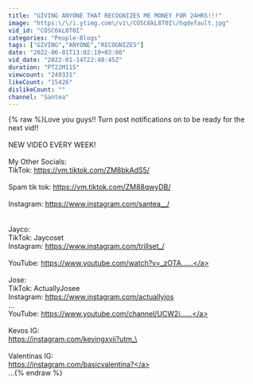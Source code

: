 ```yaml
---
title: "GIVING ANYONE THAT RECOGNIZES ME MONEY FOR 24HRS!!!"
image: "https:\/\/i.ytimg.com\/vi\/COSC6kL8T0I\/hqdefault.jpg"
vid_id: "COSC6kL8T0I"
categories: "People-Blogs"
tags: ["GIVING","ANYONE","RECOGNIZES"]
date: "2022-06-01T13:02:19+03:00"
vid_date: "2022-01-14T22:48:45Z"
duration: "PT22M11S"
viewcount: "249331"
likeCount: "15426"
dislikeCount: ""
channel: "Santea"
---
```

{% raw %}Love you guys!! Turn post notifications on to be ready for the next vid!!<br /><br />NEW VIDEO EVERY WEEK!<br /><br />My Other Socials:<br />TikTok: <a rel="nofollow" target="blank" href="https://vm.tiktok.com/ZM8bkAdS5/">https://vm.tiktok.com/ZM8bkAdS5/</a><br /><br />Spam tik tok: <a rel="nofollow" target="blank" href="https://vm.tiktok.com/ZM88qwyDB/">https://vm.tiktok.com/ZM88qwyDB/</a><br /><br />Instagram: <a rel="nofollow" target="blank" href="https://www.instagram.com/santea__/​​​">https://www.instagram.com/santea__/​​​</a><br /><br /><br />Jayco:<br />TikTok: Jaycoset <br />Instagram: <a rel="nofollow" target="blank" href="https://www.instagram.com/trillset_/​​​">https://www.instagram.com/trillset_/​​​</a><br /><br />YouTube: <a rel="nofollow" target="blank" href="https://www.youtube.com/watch?v=_zOTA......">https://www.youtube.com/watch?v=_zOTA......</a><br /><br />Jose:<br />TikTok: ActuallyJosee<br />Instagram: <a rel="nofollow" target="blank" href="https://www.instagram.com/actuallyjos">https://www.instagram.com/actuallyjos</a><br />...<br />YouTube: <a rel="nofollow" target="blank" href="https://www.youtube.com/channel/UCW2i......">https://www.youtube.com/channel/UCW2i......</a><br /><br />Kevos IG: <br /><a rel="nofollow" target="blank" href="https://instagram.com/kevingxvii?utm_\">https://instagram.com/kevingxvii?utm_\</a><br /><br />Valentinas IG: <br /><a rel="nofollow" target="blank" href="https://instagram.com/basicvalentina?">https://instagram.com/basicvalentina?</a><br />...{% endraw %}
